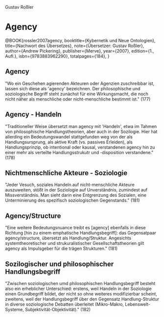 Gustav Roßler

# Agency

@BOOK{rossler2007agency, 
 booktitle={Kybernetik und Neue Ontologien},
 title={Nachwort des Übersetzes},
 note={Übersetzer: Gustav Roßler},
 author={Andrew Pickering},
 publisher={Merve},
 year={2007},
 edition={1., Aufl.},
 isbn={9783883962290},
 totalpages={184},
}

## Agency
"Wo ein Geschehen agierenden Akteuren oder Agenzien zuschreibbar ist, lassen sich diese als 'agency' bezeichnen. Der philosophische und soziologische Begriff steht zunächst für eine Wirkungsmacht, die noch nicht näher als menschliche oder nicht-menschliche bestimmt ist." (177)

## Agency - Handeln
"Traditioneller Weise übersetzt man agency mit 'Handeln', etwa im Tahmen von philosophische Handlungstheorien, aber auch in der Sozilogie. Hier hat allerding ein Bedeutungswandel stattgefunden weg von der als Handlungsursprung, als aktive Kraft (vs. passives Erleiden), als Handlungsprinzip, ob intentional oder kausal, verstandenen agency hin zu einer mehr als verteilte Handlungsstrukutr und -disposition verstandene." (178)

## Nichtmenschliche Akteure - Soziologie
"Jeder Vesuch, soziales Handeln auf nicht-menschliche Akteure auszuweiten, stößt in der Soziologie auf Unverständnis, zumindest auf Missverständnis. Man sieht darin eine Entgrenzung des Sozialen, eine Unterminierung des spezifisch soziologischen Gegenstands." (181)

## Agency/Structure
"Eine weitere Bedeutungsnuance treibt es [agency] ebenfalls in diese Richtung [hin zu einem emphatische Handlungsbegriff]: das Gegensatpaar agency/structure, übersetzt als Handlung/Struktur. Angesichts systemtheoretischer und strukuralistischer Gesellschaftstheorien gilt agency als Impulsgeber für die trägen Strukturen." (181)

## Sozilogischer und philosophischer Handlungsbegriff
"Zwischen soziologischen umd philosophischen Handlungsbegriff besteht also ein erheblicher Unterschied: erstens, weil Handeln in der Soziologie einen Grundbegriff bildet, der nicht so ohne weiteres modifizierbar scheint, zweitens, weil der Handlungsbegriff über den Gegensatz Handlung-Struktur in diverse soziologische Debatten überleitet (Mikro-Makro, Lebenswelt-Systeme, Subjektivität-Objektivität)." (182)
